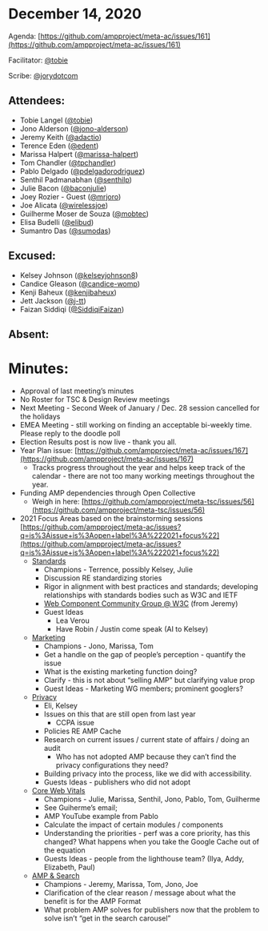 # December 14, 2020

Agenda: [https://github.com/ampproject/meta-ac/issues/161](https://github.com/ampproject/meta-ac/issues/161)

Facilitator: [@tobie][tobie]

Scribe: [@jorydotcom][jorydotcom]


## Attendees:

*   Tobie Langel ([@tobie][tobie])
*   Jono Alderson ([@jono-alderson][jono-alderson])
*   Jeremy Keith ([@adactio][adactio])
*   Terence Eden ([@edent][edent])
*   Marissa Halpert ([@marissa-halpert][marissa-halpert])
*   Tom Chandler ([@tpchandler][tpchandler])
*   Pablo Delgado ([@pdelgadorodriguez][pdelgadorodriguez])
*   Senthil Padmanabhan ([@senthilp][senthilp])
*   Julie Bacon ([@baconjulie][baconjulie])
*   Joey Rozier - Guest ([@mrjoro][mrjoro])
*   Joe Alicata ([@wirelessjoe][wirelessjoe])
*   Guilherme Moser de Souza ([@mobtec][mobtec])
*   Elisa Budelli ([@elibud][elibud])
*   Sumantro Das ([@sumodas][sumodas])


## Excused:

*   Kelsey Johnson ([@kelseyjohnson8][kelseyjohnson8])
*   Candice Gleason ([@candice-womp][candice-womp])
*   Kenji Baheux ([@kenjibaheux][kenjibaheux])
*   Jett Jackson ([@j-tt][j-tt])
*   Faizan Siddiqi ([@SiddiqiFaizan][SiddiqiFaizan])

## Absent:


# Minutes:

*   Approval of last meeting’s minutes
*   No Roster for TSC & Design Review meetings
*   Next Meeting - Second Week of January / Dec. 28 session cancelled for the holidays
*   EMEA Meeting - still working on finding an acceptable bi-weekly time. Please reply to the doodle poll
*   Election Results post is now live - thank you all.
*   Year Plan issue: [https://github.com/ampproject/meta-ac/issues/167](https://github.com/ampproject/meta-ac/issues/167)
    *   Tracks progress throughout the year and helps keep track of the calendar - there are not too many working meetings throughout the year.
*   Funding AMP dependencies through Open Collective
    *   Weigh in here: [https://github.com/ampproject/meta-tsc/issues/56](https://github.com/ampproject/meta-tsc/issues/56)
*   2021 Focus Areas based on the brainstorming sessions [https://github.com/ampproject/meta-ac/issues?q=is%3Aissue+is%3Aopen+label%3A%222021+focus%22](https://github.com/ampproject/meta-ac/issues?q=is%3Aissue+is%3Aopen+label%3A%222021+focus%22)
    *   [Standards](https://github.com/ampproject/meta-ac/issues/162)
        *   Champions - Terrence, possibly Kelsey, Julie
        *   Discussion RE standardizing stories
        *   Rigor in alignment with best practices and standards; developing relationships with standards bodies such as W3C and IETF
        *   [Web Component Community Group @ W3C](https://www.w3.org/community/webcomponents/) (from Jeremy)
        *   Guest Ideas
            *   Lea Verou
            *   Have Robin / Justin come speak (AI to Kelsey)
    *   [Marketing](https://github.com/ampproject/meta-ac/issues/163)
        *   Champions - Jono, Marissa, Tom
        *   Get a handle on the gap of people’s perception - quantify the issue
        *   What is the existing marketing function doing?
        *   Clarify - this is not about “selling AMP” but clarifying value prop
        *   Guest Ideas - Marketing WG members; prominent googlers?
    *   [Privacy](https://github.com/ampproject/meta-ac/issues/164)
        *   Eli, Kelsey
        *   Issues on this that are still open from last year
            *   CCPA issue
        *   Policies RE AMP Cache
        *   Research on current issues / current state of affairs / doing an audit
            *   Who has not adopted AMP because they can’t find the privacy configurations they need?
        *   Building privacy into the process, like we did with accessibility. 
        *   Guests Ideas - publishers who did not adopt
    *   [Core Web Vitals](https://github.com/ampproject/meta-ac/issues/165) 
        *   Champions - Julie, Marissa, Senthil, Jono, Pablo, Tom, Guilherme
        *   See Guiherme’s email; 
        *   AMP YouTube example from Pablo
        *   Calculate the impact of certain modules / components
        *   Understanding the priorities - perf was a core priority, has this changed? What happens when you take the Google Cache out of the equation
        *   Guests Ideas - people from the lighthouse team? (Ilya, Addy, Elizabeth, Paul)
    *   [AMP & Search](https://github.com/ampproject/meta-ac/issues/166)
        *   Champions - Jeremy, Marissa, Tom, Jono, Joe
        *   Clarification of the clear reason / message about what the benefit is for the AMP Format
        *   What problem AMP solves for publishers now that the problem to solve isn’t “get in the search carousel”

[tobie]: https://github.com/tobie
[wirelessjoe]: https://github.com/wirelessjoe
[sumodas]: https://github.com/sumodas
[edent]: https://github.com/edent
[senthilp]: https://github.com/senthilp
[kenjibaheux]: https://github.com/kenjibaheux
[elibud]: https://github.com/elibud
[mobtec]: https://github.com/mobtec
[pdelgadorodriguez]: https://github.com/pdelgadorodriguez
[tpchandler]: https://github.com/tpchandler
[marissa-halpert]: https://github.com/marissa-halpert
[candice-womp]: https://github.com/candice-womp
[jono-alderson]: https://github.com/jono-alderson
[baconjulie]: https://github.com/baconjulie
[kelseyjohnson8]: https://github.com/kelseyjohnson8]
[j-tt]: https://github.com/j-tt
[adactio]: https://github.com/adactio
[mrjoro]: https://github.com/mrjoro
[SiddiqiFaizan]: https://github.com/SiddiqiFaizan
[jorydotcom]: https://github.com/jorydotcom
[DavidStrauss]: https://github.com/DavidStrauss
[cpapazian]: https://github.com/cpapazian
[dvoytenko]: https://github.com/dvoytenko
[rudygalfi]: https://github.com/rudygalfi
[KasianaMac]: https://github.com/KasianaMac
[jeffjose]: https://github.com/jeffjose